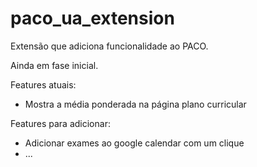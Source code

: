 # paco_ua_extension
Extensão que adiciona funcionalidade ao PACO.

Ainda em fase inicial.

Features atuais:
* Mostra a média ponderada na página plano curricular

Features para adicionar:
* Adicionar exames ao google calendar com um clique
* ...
